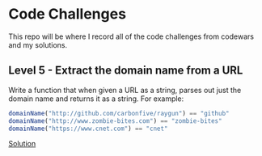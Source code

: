 # Code Challenges

This repo will be where I record all of the code challenges from codewars and my solutions.

## Level 5 - Extract the domain name from a URL
Write a function that when given a URL as a string, parses out just the domain name and returns it as a string. For example:

```js
domainName("http://github.com/carbonfive/raygun") == "github" 
domainName("http://www.zombie-bites.com") == "zombie-bites"
domainName("https://www.cnet.com") == "cnet"
```
[Solution](/extractDomainName.js)